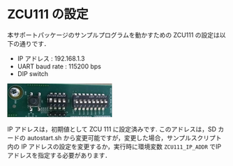 # ZCU111 の設定

本サポートパッケージのサンプルプログラムを動かすための ZCU111 の設定は以下の通りです．

- IP アドレス : 192.168.1.3
- UART baud rate : 115200 bps
- DIP switch 

![DIP switch](images/zcu111-dip-switch.jpg)

IP アドレスは，初期値として ZCU 111 に設定済みです.
このアドレスは，SD カードの autostart.sh から変更可能ですが，変更した場合，サンプルスクリプト内の IP アドレスの設定を変更するか，実行時に環境変数 `ZCU111_IP_ADDR` でIPアドレスを指定する必要があります．

